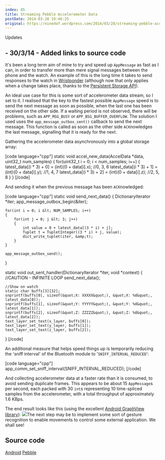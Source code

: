 ```yaml
---
index: 85
title: Streaming Pebble Accelerometer Data
postDate: 2014-03-28 19:46:25
original: https://ninedof.wordpress.com/2014/03/28/streaming-pebble-accelerometer-data/
---
```


Updates
## - 30/3/14 - Added links to source code

It's been a long term aim of mine to try and speed up <code>AppMessage</code> as fast as I can, in order to transfer more than mere signal messages between the phone and the watch. An example of this is the long time it takes to send responses to the watch in [Wristponder](https://play.google.com/store/apps/details?id=com.wordpress.ninedof.wristponder) (although now that only applies when a change takes place, thanks to the [Persistent Storage API](https://developer.getpebble.com/2/api-reference/group___storage.html)).

An ideal use case for this is some sort of accelerometer data stream, so I set to it. I realised that the key to the fastest possible <code>AppMessage</code> speed is to send the next message as soon as possible, when the last one has been received on the other side. If a waiting period is not observed, there will be problems, such as <code>APP_MSG_BUSY</code> or <code>APP_BSG_BUFFER_OVERFLOW</code>. The solution I used uses the <code>app_message_outbox_sent()</code> callback to send the next message. This function is called as soon as the other side <code>ACK</code>nowledges the last message, signalling that it is ready for the next.

Gathering the accelerometer data asynchronously into a global storage array:

[code language="cpp"]
static void accel_new_data(AccelData *data, uint32_t num_samples)
{
	for(uint32_t i = 0; i &lt; num_samples; i++)
	{
		latest_data[(i * 3) + 0] = (int)(0 + data[i].x);	//0, 3, 6
		latest_data[(i * 3) + 1] = (int)(0 + data[i].y);	//1, 4, 7
		latest_data[(i * 3) + 2] = (int)(0 + data[i].z);	//2, 5, 8
	}
}
[/code]

And sending it when the previous message has been <code>ACK</code>nowledged:

[code language="cpp"]
static void send_next_data()
{
	DictionaryIterator *iter;
	app_message_outbox_begin(&amp;iter);

	for(int i = 0; i &lt; NUM_SAMPLES; i++)
	{
		for(int j = 0; j &lt; 3; j++)
		{
			int value = 0 + latest_data[(3 * i) + j];
			Tuplet t = TupletInteger((3 * i) + j, value);
			dict_write_tuplet(iter, &amp;t);
		}
	}

	app_message_outbox_send();
}

static void out_sent_handler(DictionaryIterator *iter, void *context)
{
	//CAUTION - INFINITE LOOP
	send_next_data();

	//Show on watch
	static char buffs[3][32];
	snprintf(buffs[0], sizeof(&quot;X: XXXXX&quot;), &quot;X: %d&quot;, latest_data[0]);
	snprintf(buffs[1], sizeof(&quot;Y: YYYYY&quot;), &quot;Y: %d&quot;, latest_data[1]);
	snprintf(buffs[2], sizeof(&quot;Z: ZZZZZ&quot;), &quot;Z: %d&quot;, latest_data[2]);
	text_layer_set_text(x_layer, buffs[0]);
	text_layer_set_text(y_layer, buffs[1]);
	text_layer_set_text(z_layer, buffs[2]);
}
[/code]

An additional measure that helps speed things up is temporarily reducing the 'sniff interval' of the Bluetooth module to '<code>SNIFF_INTERVAL_REDUCED</code>':

[code language="cpp"]
app_comm_set_sniff_interval(SNIFF_INTERVAL_REDUCED);
[/code]

And collecting accelerometer data at a faster rate than it is consumed, to avoid sending duplicate frames. This appears to be about 15 <code>AppMessage</code>s per second, each packed with 30 <code>int</code>s representing 10 time-spliced samples from the accelerometer, with a total throughput of approximately 1.6 KBps.

The end result looks like this (using the excellent [Android GraphView library](http://android-graphview.org/)):
![](http://ninedof.files.wordpress.com/2014/03/screenshot_2014-03-26-19-21-09.png?w=545)The next step may be to implement some sort of gesture recognition to enable movements to control some external application. We shall see!

## Source code
 [Android](https://github.com/C-D-Lewis/accelstream-android)
 [Pebble](https://github.com/C-D-Lewis/accelstream-pebble)

&nbsp;
